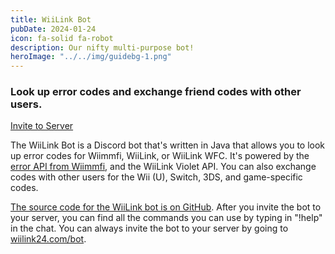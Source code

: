 ```yaml
---
title: WiiLink Bot
pubDate: 2024-01-24
icon: fa-solid fa-robot
description: Our nifty multi-purpose bot!
heroImage: "../../img/guidebg-1.png"
---
```


### Look up error codes and exchange friend codes with other users.

<a href="https://bot.rc24.xyz/" style="margin-top:8px; width:100%;" class="btn btn-primary"><i class="fa-brands fa-discord"></i> Invite to Server</a>

The WiiLink Bot is a Discord bot that's written in Java that allows you to look up error codes for Wiimmfi, WiiLink, or WiiLink WFC. It's powered by the <a href="https://wiimmfi.de/error/">error API from Wiimmfi</a>, and the WiiLink Violet API. You can also exchange codes with other users for the Wii (U), Switch, 3DS, and game-specific codes.

<a href="https://github.com/RiiConnect24-Bot/RC24-Bot">The source code for the WiiLink bot is on GitHub</a>. After you invite the bot to your server, you can find all the commands you can use by typing in "!help" in the chat. You can always invite the bot to your server by going to <a href="https://www.wiilink24.com/bot">wiilink24.com/bot</a>.
